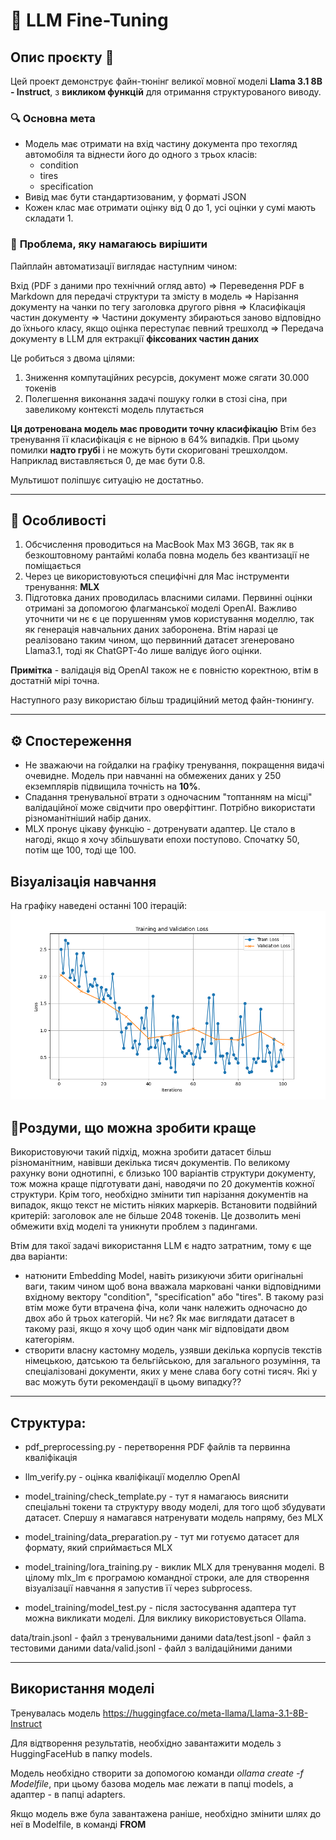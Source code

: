 # 🤖 LLM Fine-Tuning


## Опис проєкту 📄

Цей проект демонструє файн-тюнінг великої мовної моделі **Llama 3.1 8B - Instruct**, з **викликом функцій** для отримання структурованого виводу.

### 🔍 **Основна мета**
- Модель має отримати на вхід частину документа про техогляд автомобіля та віднести його до одного з трьох класів:
  - condition
  - tires
  - specification
- Вивід має бути стандартизованим, у форматі JSON
- Кожен клас має отримати оцінку від 0 до 1, усі оцінки у сумі мають складати 1.

### 🚩 **Проблема, яку намагаюсь вирішити**
Пайплайн автоматизації виглядає наступним чином:

Вхід (PDF з даними про технічний огляд авто) => Переведення PDF в Мarkdown для передачі структури та змісту в модель => Нарізання документу на чанки по тегу заголовка другого рівня => Класифікація частин документу =>
Частини документу збираються заново відповідно до їхнього класу, якщо оцінка переступає певний трешхолд => Передача документу в LLM для ектракції **фіксованих частин даних**

Це робиться з двома цілями: 
1. Зниження компутаційних ресурсів, документ може сягати 30.000 токенів
2. Полегшення виконання задачі пошуку голки в стозі сіна, при завеликому контексті модель плутається

**Ця дотренована модель має проводити точну класифікацію**
Втім без тренування її класифікація є не вірною в 64% випадків.
При цьому помилки **надто грубі** і не можуть бути скориговані трешхолдом. Наприклад виставляється 0, де має бути 0.8.

Мультишот поліпшує ситуацію не достатньо.

---

## 🚀 **Особливості**
1. Обсчислення проводиться на MacBook Max M3 36GB, так як в безкоштовному рантаймі колаба повна модель без квантизації не поміщається 
2. Через це використовуються специфічні для Mac інструменти тренування: **MLX**
3. Підготовка даних проводилась власними силами. Первинні оцінки отримані за допомогою флагманської моделі OpenAI. Важливо уточнити чи нє є це порушенням умов користування моделлю, так як генерація навчальних даних заборонена. Втім наразі це реалізовано таким чином, що первинний датасет згенеровано Llama3.1, тоді як ChatGPT-4o лише валідує його оцінки.

**Примітка** - валідація від OpenAI також не є повністю коректною, втім в достатній мірі точна.

Наступного разу використаю більш традиційний метод файн-тюнингу.

---

## ⚙️ **Спостереження**
- Не зважаючи на гойдалки на графіку тренування, покращення видачі очевидне. Модель при навчанні на обмежених даних у 250 екземплярів підвищила точність на **10%**. 
- Спадання тренувальної втрати з одночасним "топтанням на місці" валідаційної може свідчити про оверфіттинг. Потрібно використати різноманітніший набір даних.
- MLX пронує цікаву функцію - дотренувати адаптер. Це стало в нагоді, якщо я хочу збільшувати епохи поступово. Спочатку 50, потім ще 100, тоді ще 100.

## **Візуалізація навчання**

На графіку наведені останні 100 ітерацій:
![Training Loss Plot](training_loss_plot.png)

## 🤔**Роздуми, що можна зробити краще**

Використовуючи такий підхід, можна зробити датасет більш різноманітним, навівши декілька тисяч документів. По великому рахунку вони однотипні, є близько 100 варіантів структури документу, тож можна краще підготувати дані, наводячи по 20 документів кожної структури.
Крім того, необхідно змінити тип нарізання документів на випадок, якщо текст не містить ніяких маркерів. Встановити подвійний критерій: заголовок але не більше 2048 токенів. Це дозволить мені обмежити вхід моделі та уникнути проблем з падингами.

Втім для такої задачі використання LLM є надто затратним, тому є ще два варіанти:
- натюнити Embedding Model, навіть ризикуючи збити оригінальні ваги, таким чином щоб вона вважала марковані чанки відповідними вхідному вектору "condition", "specification" або "tires". В такому разі втім може бути втрачена фіча, коли чанк належить одночасно до двох або й трьох категорій. Чи нє? Як має виглядати датасет в такому разі, якщо я хочу щоб один чанк міг відповідати двом категоріям.
- створити власну кастомну модель, узявши декілька корпусів текстів німецькою, датською та бельгійською, для загального розуміння, та спеціалізовані документи, яких у мене слава богу сотні тисяч. Які у вас можуть бути рекомендації в цьому випадку??
  
---

## Структура: 
- pdf_preprocessing.py - перетворення PDF файлів та первинна кваліфікація
- llm_verify.py - оцінка кваліфікації моделлю OpenAI

- model_training/check_template.py - тут я намагаюсь вияснити спеціальні токени та структуру вводу моделі, для того щоб збудувати датасет. Спершу я намагався натренувати модель напряму, без MLX
- model_training/data_preparation.py - тут ми готуємо датасет для формату, який сприймається MLX
- model_training/lora_training.py - виклик MLX для тренування моделі. В цілому mlx_lm є програмою командної строки, але для створення візуалізації навчання я запустив її через subprocess.
- model_training/model_test.py - після застосування адаптера тут можна викликати моделі. Для виклику використовується Ollama.

data/train.jsonl - файл з тренувальними даними
data/test.jsonl - файл з тестовими даними
data/valid.jsonl - файл з валідаційними даними


---

## Використання моделі

Тренувалась модель https://huggingface.co/meta-llama/Llama-3.1-8B-Instruct

Для відтворення результатів, необхідно завантажити модель з HuggingFaceHub в папку models. 

Модель необхідно створити за допомогою команди *ollama create <modelname> -f Modelfile*, при цьому базова модель має лежати в папці models, а адаптер - в папці adapters.

Якщо модель вже була завантажена раніше, необхідно змінити шлях до неї в Modelfile, в команді **FROM**

